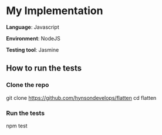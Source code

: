 # My Implementation

**Language**: Javascript

**Environment**: NodeJS

**Testing tool**: Jasmine

## How to run the tests

### Clone the repo

git clone https://github.com/hynsondevelops/flatten
cd flatten

### Run the tests

npm test

